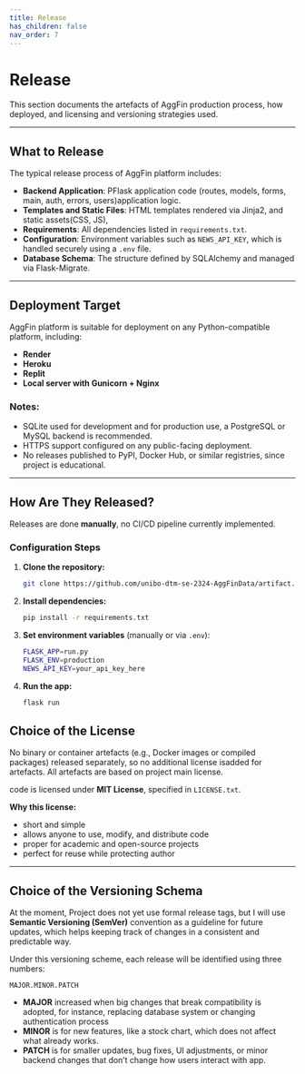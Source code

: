 ```yaml
---
title: Release
has_children: false
nav_order: 7
---
```


# Release

This section documents the artefacts of AggFin production process, how deployed, and licensing and versioning strategies used.

---

## What to Release

The typical release process of AggFin platform includes:

- **Backend Application**: PFlask application code (routes, models, forms, main, auth, errors, users)application logic.
- **Templates and Static Files**: HTML templates rendered via Jinja2, and static assets(CSS, JS),
- **Requirements**: All dependencies listed in `requirements.txt`.
- **Configuration**: Environment variables such as `NEWS_API_KEY`, which is handled securely using a `.env` file.
- **Database Schema**: The structure defined by SQLAlchemy and managed via Flask-Migrate.

---

## Deployment Target

AggFin platform is suitable for deployment on any Python-compatible platform, including:

- **Render**
- **Heroku**
- **Replit**
- **Local server with Gunicorn + Nginx**

### Notes:
- SQLite used for development and for production use, a PostgreSQL or MySQL backend is recommended.
- HTTPS support configured on any public-facing deployment.
- No releases published to PyPI, Docker Hub, or similar registries, since project is educational.


---

## How Are They Released?

Releases are done **manually**, no CI/CD pipeline currently implemented.

### Configuration Steps

1. **Clone the repository:**
   ```bash
   git clone https://github.com/unibo-dtm-se-2324-AggFinData/artifact.git
   ```

2. **Install dependencies:**
   ```bash
   pip install -r requirements.txt
   ```

3. **Set environment variables** (manually or via `.env`):
   ```bash
   FLASK_APP=run.py
   FLASK_ENV=production
   NEWS_API_KEY=your_api_key_here
   ```

4. **Run the app:**
   ```bash
   flask run
   ```

## Choice of the License


No binary or container artefacts (e.g., Docker images or compiled packages) released separately, so no additional license isadded for artefacts. All artefacts are based on project main license.


code is licensed under **MIT License**, specified in `LICENSE.txt`.

**Why this license:**

- short and simple
- allows anyone to use, modify, and distribute code
- proper for academic and open-source projects
- perfect for reuse while protecting author

---

## Choice of the Versioning Schema

At the moment, Project does not yet use formal release tags, but I will use **Semantic Versioning (SemVer)** convention as a guideline for future updates, which helps keeping track of changes in a consistent and predictable way.

Under this versioning scheme, each release will be identified using three numbers:
```
MAJOR.MINOR.PATCH
```

- **MAJOR** increased when big changes that break compatibility is adopted, for instance, replacing database system or changing authentication process
- **MINOR** is for new features, like a stock chart, which does not affect what already works.
- **PATCH** is for smaller updates, bug fixes, UI adjustments, or minor backend changes that don’t change how users interact with app.